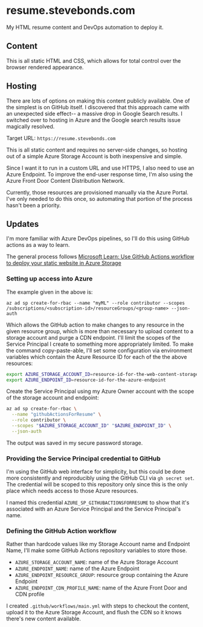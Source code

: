 # resume.stevebonds.com

My HTML resume content and DevOps automation to deploy it.

## Content

This is all static HTML and CSS, which allows for total control over the browser rendered appearance.

## Hosting

There are lots of options on making this content publicly available. One of the simplest is on GitHub itself. I discovered that this approach came with an unexpected side effect-- a massive drop in Google Search results. I switched over to hosting in Azure and the Google search results issue magically resolved.

Target URL: `https://resume.stevebonds.com`

This is all static content and requires no server-side changes, so hosting out of a simple Azure Storage Account is both inexpensive and simple.

Since I want it to run in a custom URL and use HTTPS, I also need to use an Azure Endpoint. To improve the end-user response time, I'm also using the Azure Front Door Content Distribution Network.

Currently, those resources are provisioned manually via the Azure Portal. I've only needed to do this once, so automating that portion of the process hasn't been a priority.

## Updates

I'm more familiar with Azure DevOps pipelines, so I'll do this using GitHub actions as a way to learn.

The general process follows [Microsoft Learn: Use GitHub Actions workflow to deploy your static website in Azure Storage](https://learn.microsoft.com/en-us/azure/storage/blobs/storage-blobs-static-site-github-actions?tabs=userlevel)

### Setting up access into Azure

The example given in the above is:

```text
az ad sp create-for-rbac --name "myML" --role contributor --scopes /subscriptions/<subscription-id>/resourceGroups/<group-name> --json-auth
```

Which allows the GitHub action to make changes to any resource in the given resource group, which is more than necessary to upload content to a storage account and purge a CDN endpoint. I'll limit the scopes of the Service Principal I create to something more appropriately limited. To make the command copy-paste-able, I'll set some configuration via environment variables which contain the Azure Resource ID for each of the the above resources:

```bash
export AZURE_STORAGE_ACCOUNT_ID=resource-id-for-the-web-content-storage-account
export AZURE_ENDPOINT_ID=resource-id-for-the-azure-endpoint
```

Create the Service Principal using my Azure Owner account with the scope of the storage account and endpoint:

```bash
az ad sp create-for-rbac \
  --name "githubActionsForResume" \
  --role contributor \
  --scopes "$AZURE_STORAGE_ACCOUNT_ID" "$AZURE_ENDPOINT_ID" \
  --json-auth
```

The output was saved in my secure password storage.

### Providing the Service Principal credential to GitHub

I'm using the GitHub web interface for simplicity, but this could be done more consistently and reproducibly using the GitHub CLI via `gh secret set`. The credential will be scoped to this repository only since this is the only place which needs access to those Azure resources.

I named this credential `AZURE_SP_GITHUBACTIONSFORRESUME` to show that it's associated with an Azure Service Principal and the Service Principal's name.

### Defining the GitHub Action workflow

Rather than hardcode values like my Storage Account name and Endpoint Name, I'll make some GitHub Actions repository variables to store those.

* `AZURE_STORAGE_ACCOUNT_NAME`: name of the Azure Storage Account
* `AZURE_ENDPOINT_NAME`: name of the Azure Endpoint
* `AZURE_ENDPOINT_RESOURCE_GROUP`: resource group containing the Azure Endpoint
* `AZURE_ENDPOINT_CDN_PROFILE_NAME`: name of the Azure Front Door and CDN profile

I created `.github/workflows/main.yml` with steps to checkout the content, upload it to the Azure Storage Account, and flush the CDN so it knows there's new content available.
